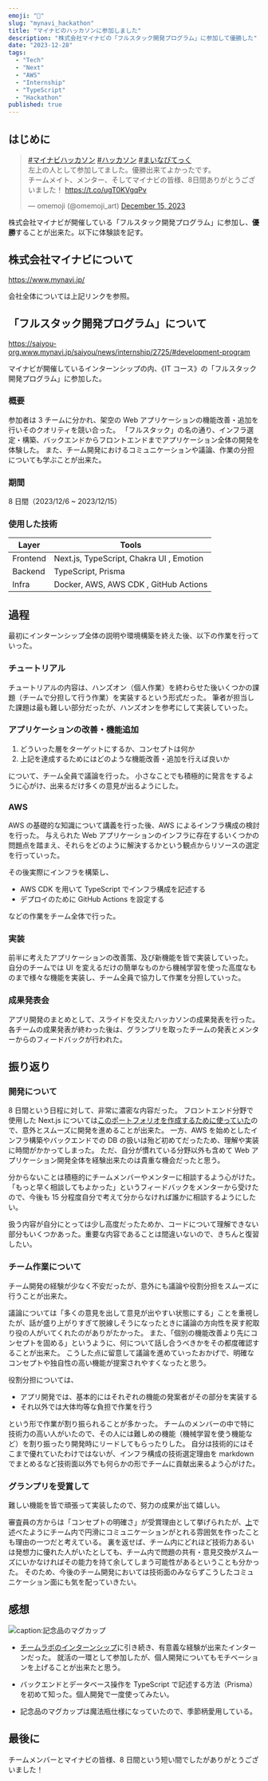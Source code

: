 ```yaml
---
emoji: "🏃"
slug: "mynavi_hackathon"
title: "マイナビのハッカソンに参加しました"
description: "株式会社マイナビの「フルスタック開発プログラム」に参加して優勝した"
date: "2023-12-28"
tags:
  - "Tech"
  - "Next"
  - "AWS"
  - "Internship"
  - "TypeScript"
  - "Hackathon"
published: true
---
```


## はじめに

<blockquote class="twitter-tweet"><p lang="ja" dir="ltr"><a href="https://twitter.com/hashtag/%E3%83%9E%E3%82%A4%E3%83%8A%E3%83%93%E3%83%8F%E3%83%83%E3%82%AB%E3%82%BD%E3%83%B3?src=hash&amp;ref_src=twsrc%5Etfw">#マイナビハッカソン</a> <a href="https://twitter.com/hashtag/%E3%83%8F%E3%83%83%E3%82%AB%E3%82%BD%E3%83%B3?src=hash&amp;ref_src=twsrc%5Etfw">#ハッカソン</a> <a href="https://twitter.com/hashtag/%E3%81%BE%E3%81%84%E3%81%AA%E3%81%B3%E3%81%A6%E3%81%A3%E3%81%8F?src=hash&amp;ref_src=twsrc%5Etfw">#まいなびてっく</a><br>左上の人として参加してました。優勝出来てよかったです。<br>チームメイト、メンター、そしてマイナビの皆様、8日間ありがとうございました！ <a href="https://t.co/ugT0KVgqPv">https://t.co/ugT0KVgqPv</a></p>&mdash; omemoji (@omemoji_art) <a href="https://twitter.com/omemoji_art/status/1735580316537151591?ref_src=twsrc%5Etfw">December 15, 2023</a></blockquote> <script async src="https://platform.twitter.com/widgets.js" charset="utf-8"></script>

株式会社マイナビが開催している「フルスタック開発プログラム」に参加し、**優勝**することが出来た。以下に体験談を記す。

## 株式会社マイナビについて

https://www.mynavi.jp/

会社全体については上記リンクを参照。

## 「フルスタック開発プログラム」について

https://saiyou-org.www.mynavi.jp/saiyou/news/internship/2725/#development-program

マイナビが開催しているインターンシップの内、《IT コース》の「フルスタック開発プログラム」に参加した。

### 概要

参加者は 3 チームに分かれ、架空の Web アプリケーションの機能改善・追加を行いそのクオリティを競い合った。
「フルスタック」の名の通り、インフラ選定・構築、バックエンドからフロントエンドまでアプリケーション全体の開発を体験した。
また、チーム開発におけるコミュニケーションや議論、作業の分担についても学ぶことが出来た。

### 期間

8 日間（2023/12/6 ~ 2023/12/15）

### 使用した技術

| Layer    | Tools                                    |
| -------- | ---------------------------------------- |
| Frontend | Next.js, TypeScript, Chakra UI , Emotion |
| Backend  | TypeScript, Prisma                       |
| Infra    | Docker, AWS, AWS CDK , GitHub Actions    |

## 過程

最初にインターンシップ全体の説明や環境構築を終えた後、以下の作業を行っていった。

### チュートリアル

チュートリアルの内容は、ハンズオン（個人作業）を終わらせた後いくつかの課題（チームで分担して行う作業）を実装するという形式だった。
筆者が担当した課題は最も難しい部分だったが、ハンズオンを参考にして実装していった。

### アプリケーションの改善・機能追加

1. どういった層をターゲットにするか、コンセプトは何か
2. 上記を達成するためにはどのような機能改善・追加を行えば良いか

について、チーム全員で議論を行った。
小さなことでも積極的に発言をするように心がけ、出来るだけ多くの意見が出るようにした。

### AWS

AWS の基礎的な知識について講義を行った後、AWS によるインフラ構成の検討を行った。
与えられた Web アプリケーションのインフラに存在するいくつかの問題点を踏まえ、それらをどのように解決するかという観点からリソースの選定を行っていった。

その後実際にインフラを構築し、

- AWS CDK を用いて TypeScript でインフラ構成を記述する
- デプロイのために GitHub Actions を設定する

などの作業をチーム全体で行った。

### 実装

前半に考えたアプリケーションの改善策、及び新機能を皆で実装していった。
自分のチームでは UI を変えるだけの簡単なものから機械学習を使った高度なものまで様々な機能を実装し、チーム全員で協力して作業を分担していった。

### 成果発表会

アプリ開発のまとめとして、スライドを交えたハッカソンの成果発表を行った。
各チームの成果発表が終わった後は、グランプリを取ったチームの発表とメンターからのフィードバックが行われた。

## 振り返り

### 開発について

8 日間という日程に対して、非常に濃密な内容だった。
フロントエンド分野で使用した Next.js については[このポートフォリオを作成するために使っていた](https://omemoji.com/articles/portfolio_renewal/)ので、意外とスムーズに開発を進めることが出来た。
一方、AWS を始めとしたインフラ構築やバックエンドでの DB の扱いは殆ど初めてだったため、理解や実装に時間がかかってしまった。
ただ、自分が慣れている分野以外も含めて Web アプリケーション開発全体を経験出来たのは貴重な機会だったと思う。

分からないことは積極的にチームメンバーやメンターに相談するよう心がけた。
「もっと早く相談してもよかった」というフィードバックをメンターから受けたので、今後も 15 分程度自分で考えて分からなければ誰かに相談するようにしたい。

扱う内容が自分にとっては少し高度だったためか、コードについて理解できない部分もいくつかあった。重要な内容であることは間違いないので、きちんと復習したい。

### チーム作業について

チーム開発の経験が少なく不安だったが、意外にも議論や役割分担をスムーズに行うことが出来た。

議論については「多くの意見を出して意見が出やすい状態にする」ことを重視したが、話が盛り上がりすぎて脱線しそうになったときに議論の方向性を戻す舵取り役の人がいてくれたのがありがたかった。
また、「個別の機能改善より先にコンセプトを固める」というように、何について話し合うべきかをその都度確認することが出来た。
こうした点に留意して議論を進めていったおかげで、明確なコンセプトや独自性の高い機能が提案されやすくなったと思う。

役割分担については、

- アプリ開発では、基本的にはそれぞれの機能の発案者がその部分を実装する
- それ以外では大体均等な負担で作業を行う

という形で作業が割り振られることが多かった。
チームのメンバーの中で特に技術力の高い人がいたので、その人には難しめの機能（機械学習を使う機能など）を割り振ったり開発時にリードしてもらったりした。
自分は技術的にはそこまで優れていたわけではないが、インフラ構成の技術選定理由を markdown でまとめるなど技術面以外でも何らかの形でチームに貢献出来るよう心がけた。

### グランプリを受賞して

難しい機能を皆で頑張って実装したので、努力の成果が出て嬉しい。

審査員の方からは「コンセプトの明確さ」が受賞理由として挙げられたが、[上](#チーム作業について)で述べたようにチーム内で円滑にコミュニケーションがとれる雰囲気を作ったことも理由の一つだと考えている。
裏を返せば、チーム内にどれほど技術力あるいは発想力に優れた人がいたとしても、チーム内で問題の共有・意見交換がスムーズにいかなければその能力を持て余してしまう可能性があるということも分かった。
そのため、今後のチーム開発においては技術面のみならずこうしたコミュニケーション面にも気を配っていきたい。

## 感想

![caption:記念品のマグカップ](/images/articles/mynavi_hackathon/01.jpg)

- [チームラボのインターンシップ](https://omemoji.com/articles/teamlab)に引き続き、有意義な経験が出来たインターンだった。
  就活の一環として参加したが、個人開発についてもモチベーションを上げることが出来たと思う。

- バックエンドとデータベース操作を TypeScript で記述する方法（Prisma）を初めて知った。個人開発で一度使ってみたい。

- 記念品のマグカップは魔法瓶仕様になっていたので、季節柄愛用している。

## 最後に

チームメンバーとマイナビの皆様、8 日間という短い間でしたがありがとうございました！
